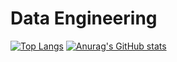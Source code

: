 
# **Data Engineering**

[![Top Langs](https://github-readme-stats.vercel.app/api/top-langs/?username=toughcookieseohui)](https://github.com/anuraghazra/github-readme-stats)
[![Anurag's GitHub stats](https://github-readme-stats.vercel.app/api?username=toughcookieseohui)](https://github.com/anuraghazra/github-readme-stats)
